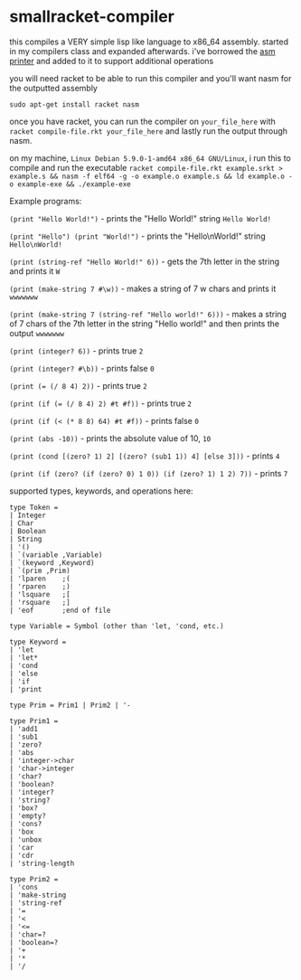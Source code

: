 # smallracket-compiler

this compiles a VERY simple lisp like language to x86_64 assembly. started in my compilers class and expanded afterwards. i've borrowed the [asm printer](http://www.cs.umd.edu/class/spring2020/cmsc430/code/hustle/asm/printer.rkt) and added to it to support additional operations

you will need racket to be able to run this compiler and you'll want nasm for the outputted assembly

`sudo apt-get install racket nasm`

once you have racket, you can run the compiler on `your_file_here` with `racket compile-file.rkt your_file_here` and lastly run the output through nasm.

on my machine, `Linux Debian 5.9.0-1-amd64 x86_64 GNU/Linux`, i run this to compile and run the executable
`racket compile-file.rkt example.srkt > example.s && nasm -f elf64 -g -o example.o example.s && ld example.o -o example-exe && ./example-exe`

Example programs:

`(print "Hello World!")` - prints the "Hello World!" string `Hello World!`

`(print "Hello") (print "World!")` - prints the "Hello\nWorld!" string `Hello\nWorld!`

`(print (string-ref "Hello World!" 6))` - gets the 7th letter in the string and prints it `W`

`(print (make-string 7 #\w))` - makes a string of 7 w chars and prints it `wwwwwww`

`(print (make-string 7 (string-ref "Hello world!" 6)))` - makes a string of 7 chars of the 7th letter in the string "Hello world!" and then prints the output `wwwwwww`

`(print (integer? 6))` - prints true `2`

`(print (integer? #\b))` - prints false `0`

`(print (= (/ 8 4) 2))` - prints true `2`

`(print (if (= (/ 8 4) 2) #t #f))` - prints true `2`

`(print (if (< (* 8 8) 64) #t #f))` - prints false `0`

`(print (abs -10))` - prints the absolute value of 10, `10`

`(print (cond [(zero? 1) 2] [(zero? (sub1 1)) 4] [else 3]))` - prints `4`

`(print (if (zero? (if (zero? 0) 1 0)) (if (zero? 1) 1 2) 7))` - prints `7`

supported types, keywords, and operations here:
```
type Token =
| Integer
| Char
| Boolean
| String
| '()
| `(variable ,Variable)
| `(keyword ,Keyword)
| `(prim ,Prim)
| 'lparen    ;(
| 'rparen    ;)
| 'lsquare   ;[
| 'rsquare   ;]
| 'eof       ;end of file

type Variable = Symbol (other than 'let, 'cond, etc.)

type Keyword =
| 'let
| 'let*
| 'cond
| 'else
| 'if
| 'print

type Prim = Prim1 | Prim2 | '-

type Prim1 =
| 'add1
| 'sub1
| 'zero?
| 'abs
| 'integer->char
| 'char->integer
| 'char?
| 'boolean?
| 'integer?
| 'string?
| 'box?
| 'empty?
| 'cons?
| 'box
| 'unbox
| 'car
| 'cdr
| 'string-length

type Prim2 =
| 'cons
| 'make-string
| 'string-ref
| '=
| '<
| '<=
| 'char=?
| 'boolean=?
| '+
| '*
| '/
```
